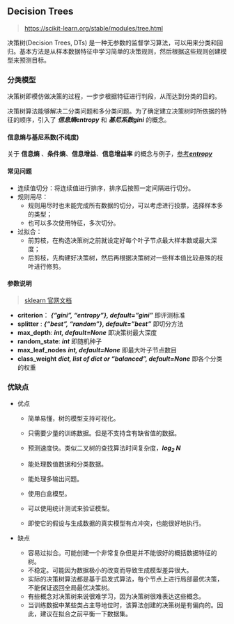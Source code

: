 ## Decision Trees

> https://scikit-learn.org/stable/modules/tree.html

决策树(Decision Trees, DTs) 是一种无参数的监督学习算法，可以用来分类和回归。基本方法是从样本数据特征中学习简单的决策规则，然后根据这些规则创建模型来预测目标。

### 分类模型

决策树即模仿做决策的过程，一步步根据特征进行判段，从而达到分类的目的。

决策树算法能够解决二分类问题和多分类问题。为了确定建立决策树时所依据的特征的顺序，引入了 ***信息熵entropy*** 和 ***基尼系数gini*** 的概念。

#### 信息熵与基尼系数(不纯度)

关于 **信息熵** 、**条件熵**、**信息增益**、**信息增益率** 的概念与例子，[参考***entropy***](./entropy.md)

#### 常见问题

* 连续值切分：将连续值进行排序，排序后按照一定间隔进行切分。
* 规则用尽：
  * 规则用尽时也未能完成所有数据的切分，可以考虑进行投票，选择样本多的类型；
  * 也可以多次使用特征，多次切分。
* 过拟合：
  * 前剪枝，在构造决策树之前就设定好每个叶子节点最大样本数或最大深度；
  * 后剪枝，先构建好决策树，然后再根据决策树对一些样本值比较悬殊的枝叶进行修剪。

#### 参数说明

> [sklearn 官网文档](https://scikit-learn.org/stable/modules/generated/sklearn.tree.DecisionTreeClassifier.html#sklearn.tree.DecisionTreeClassifier)

* **criterion**： ***{“gini”, “entropy”}, default=”gini”*** 即评测标准
* **splitter** : ***{“best”, “random”}, default=”best”***  即切分方法
* **max_depth**:  ***int, default=None*** 即决策树最大深度
* **random_state**: ***int*** 即随机种子
* **max_leaf_nodes** ***int, default=None*** 即最大叶子节点数目
* **class_weight** ***dict, list of dict or “balanced”, default=None*** 即各个分类的权重

### 优缺点

* 优点

  * 简单易懂，树的模型支持可视化。
  * 只需要少量的训练数据。但是不支持含有缺省值的数据。

  * 预测速度快。类似二叉树的查找算法时间复杂度，***log<sub>2</sub> N***
  * 能处理数值数据和分类数据。
  * 能处理多输出问题。
  * 使用白盒模型。
  * 可以使用统计测试来验证模型。
  * 即使它的假设与生成数据的真实模型有点冲突，也能很好地执行。

* 缺点

  * 容易过拟合。可能创建一个非常复杂但是并不能很好的概括数据特征的树。
  * 不稳定。可能因为数据极小的改变而导致生成模型差异很大。
  * 实际的决策树算法都是基于启发式算法，每个节点上进行局部最优决策，不能保证返回全局最优决策树。
  * 有些概念对决策树来说很难学习，因为决策树很难表达这些概念。
  * 当训练数据中某些类占主导地位时，该算法创建的决策树是有偏向的。因此，建议在拟合之前平衡一下数据集。

  